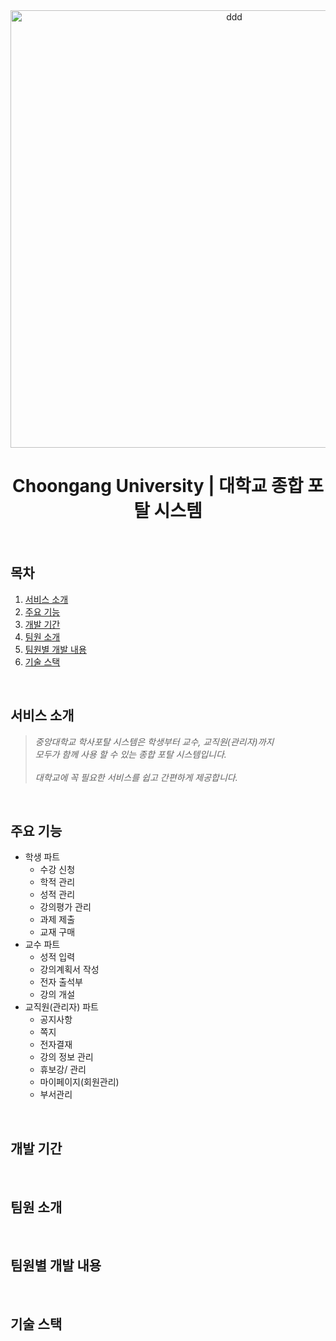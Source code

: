 <div align=center><img width="700" alt="ddd" src="https://user-images.githubusercontent.com/113576529/235598708-beea7ea3-74d4-4d48-8578-baae60109df3.PNG">
</div>

<div align=center>
  
# Choongang University | 대학교 종합 포탈 시스템 
</div>
<br>

## 목차
 1. [서비스 소개](#서비스-소개)
 2. [주요 기능](#주요-기능)
 3. [개발 기간](#개발-기간)
 4. [팀원 소개](#팀원-소개)
 5. [팀원별 개발 내용](#팀원별-개발-내용)
 6. [기술 스택](#기술-스택)
<br>

## 서비스 소개
> *중앙대학교 학사포탈 시스템은 학생부터 교수, 교직원(관리자)까지   
> 모두가 함께 사용 할 수 있는 종합 포탈 시스템입니다.
> <br>  
> 대학교에 꼭 필요한 서비스를 쉽고 간편하게 제공합니다.*
<br>

## 주요 기능
* 학생 파트
  - 수강 신청
  - 학적 관리
  - 성적 관리
  - 강의평가 관리
  - 과제 제출
  - 교재 구매
* 교수 파트
  - 성적 입력
  - 강의계획서 작성
  - 전자 출석부
  - 강의 개설
* 교직원(관리자) 파트
  - 공지사항
  - 쪽지
  - 전자결재
  - 강의 정보 관리
  - 휴보강/ 관리
  - 마이페이지(회원관리)
  - 부서관리
<br>

## 개발 기간
<br>

## 팀원 소개
<br>

## 팀원별 개발 내용
<br>

## 기술 스택
<br>
